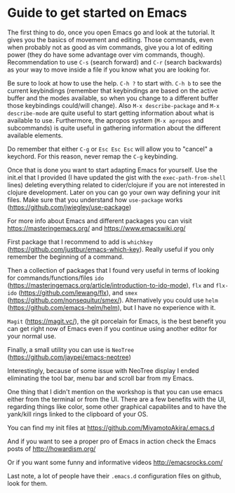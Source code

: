 # Guide to get started on Emacs

The first thing to do, once you open Emacs go and look at the tutorial. It gives you the basics of movement and editing. Those commands, even when probably not as good as vim commands, give you a lot of editing power (they do have some advantage over vim commands, though). Recommendation to use `C-s` (search forward) and `C-r` (search backwards) as your way to move inside a file if you know what you are looking for.

Be sure to look at how to use the help. `C-h ?` to start with. `C-h b` to see the current keybindings (remember that keybindings are based on the active buffer and the modes available, so when you change to a different buffer those keybindings could/will change). Also `M-x describe-package` and `M-x describe-mode` are quite useful to start getting information about what is available to use. Furthermore, the apropos system (`M-x apropos` and subcommands) is quite useful in gathering information about the different available elements.

Do remember that either `C-g` or `Esc Esc Esc` will allow you to "cancel" a keychord. For this reason, never remap the `C-g` keybinding.

Once that is done you want to start adapting Emacs for yourself. Use the init.el that I provided (I have updated the gist with the `exec-path-from-shell` lines) deleting everything related to cider/clojure if you are not interested in clojure development. Later on you can go your own way defining your init files. Make sure that you understand how `use-package` works (https://github.com/jwiegley/use-package)

For more info about Emacs and different packages you can visit https://masteringemacs.org/ and https://www.emacswiki.org/ 

First package that I recommend to add is `whichkey` (https://github.com/justbur/emacs-which-key). Really useful if you only remember the beginning of a command. 

Then a collection of packages that I found very useful in terms of looking for commands/functions/files `ido` (https://masteringemacs.org/article/introduction-to-ido-mode), `flx` and `flx-ido` (https://github.com/lewang/flx), and `smex` (https://github.com/nonsequitur/smex/). Alternatively you could use `helm` (https://github.com/emacs-helm/helm), but I have no experience with it.

`Magit` (https://magit.vc/), the git porcelain for Emacs, is the best benefit you can get right now of Emacs even if you continue using another editor for your normal use.

Finally, a small utility you can use is `NeoTree` (https://github.com/jaypei/emacs-neotree) 

Interestingly, because of some issue with NeoTree display I ended eliminating the tool bar, menu bar and scroll bar from my Emacs.

One thing that I didn't mention on the workshop is that you can use emacs either from the terminal or from the UI. There are a few benefits with the UI, regarding things like color, some other graphical capabilites and to have the yank/kill rings linked to the clipboard of your OS.

You can find my init files at https://github.com/MiyamotoAkira/.emacs.d

And if you want to see a proper pro of Emacs in action check the Emacs posts of http://howardism.org/ 

Or if you want some funny and informative videos http://emacsrocks.com/ 

Last note, a lot of people have their `.emacs.d` configuration files on github, look for them.

